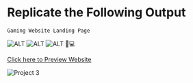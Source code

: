 # Replicate the Following Output

`Gaming Website Landing Page`

![ALT](https://img.shields.io/badge/-HTML-red)
![ALT](https://img.shields.io/badge/-CSS-yellow)
![ALT](https://img.shields.io/badge/-RESPONSIVE-green)
📱💻

[Click here to Preview Website](https://gameofworld.netlify.app/)

![Project 3](./Gaming%20Landing%20Page.png)
